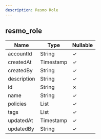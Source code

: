 ```yaml
---
description: Resmo Role
---
```

resmo_role
----------

| **Name**    | **Type**     | **Nullable** |
| ----------- | ------------ | ------------ |
| accountId   | String       | &check;      |
| createdAt   | Timestamp    | &check;      |
| createdBy   | String       | &check;      |
| description | String       | &check;      |
| id          | String       | &cross;      |
| name        | String       | &check;      |
| policies    | List<String> | &check;      |
| tags        | List<String> | &check;      |
| updatedAt   | Timestamp    | &check;      |
| updatedBy   | String       | &check;      |
